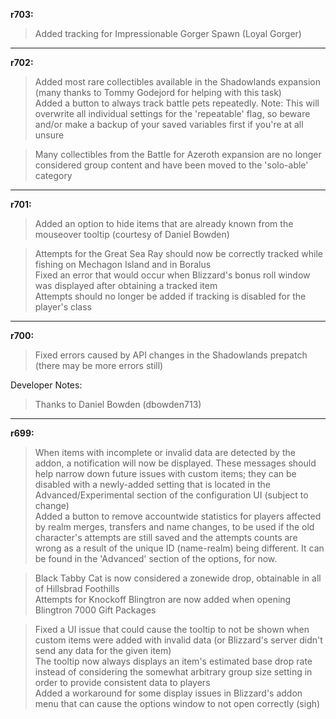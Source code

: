 **r703:**

> Added tracking for Impressionable Gorger Spawn (Loyal Gorger)

-----

**r702:**

> Added most rare collectibles available in the Shadowlands expansion (many thanks to Tommy Godejord for helping with this task)
<br>Added a button to always track battle pets repeatedly. Note: This will overwrite all individual settings for the 'repeatable' flag, so beware and/or make a backup of your saved variables first if you're at all unsure

> Many collectibles from the Battle for Azeroth expansion are no longer considered group content and have been moved to the 'solo-able' category

-----

**r701:**

> Added an option to hide items that are already known from the mouseover tooltip (courtesy of Daniel Bowden) 

> Attempts for the Great Sea Ray should now be correctly tracked while fishing on Mechagon Island and in Boralus
<br>Fixed an error that would occur when Blizzard's bonus roll window was displayed after obtaining a tracked item
<br>Attempts should no longer be added if tracking is disabled for the player's class

-----

**r700:**

> Fixed errors caused by API changes in the Shadowlands prepatch (there may be more errors still)

Developer Notes:
> Thanks to Daniel Bowden (dbowden713)

-----

**r699:**

> When items with incomplete or invalid data are detected by the addon, a notification will now be displayed. These messages should help narrow down future issues with custom items; they can be disabled with a newly-added setting that is located in the Advanced/Experimental section of the configuration UI (subject to change)
<br>Added a button to remove accountwide statistics for players affected by realm merges, transfers and name changes, to be used if the old character's attempts are still saved and the attempts counts are wrong as a result of the unique ID (name-realm) being different. It can be found in the 'Advanced' section of the options, for now.

> Black Tabby Cat is now considered a zonewide drop, obtainable in all of Hillsbrad Foothills
<br>Attempts for Knockoff Blingtron are now added when opening Blingtron 7000 Gift Packages

> Fixed a UI issue that could cause the tooltip to not be shown when custom items were added with invalid data (or Blizzard's server didn't send any data for the given item)
<br>The tooltip now always displays an item's estimated base drop rate instead of considering the somewhat arbitrary group size setting in order to provide consistent data to players
<br>Added a workaround for some display issues in Blizzard's addon menu that can cause the options window to not open correctly (sigh)

